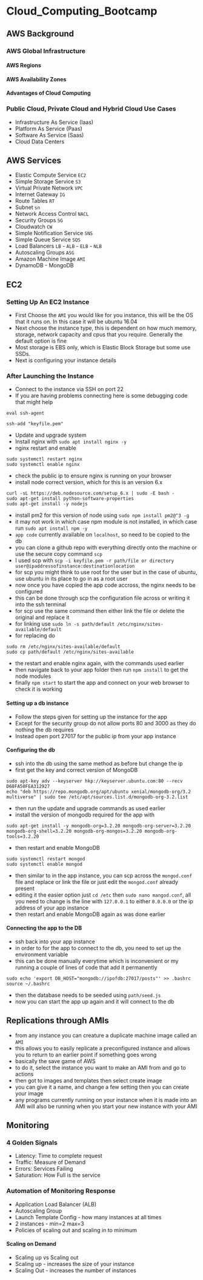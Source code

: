 # Cloud_Computing_Bootcamp
## AWS Background
### AWS Global Infrastructure
#### AWS Regions
#### AWS Availability Zones
#### Advantages of Cloud Computing

### Public Cloud, Private Cloud and Hybrid Cloud Use Cases
- Infrastructure As Service (Iaas)
- Platform As Service (Paas)
- Software As Service (Saas)
- Cloud Data Centers

## AWS Services
- Elastic Compute Service `EC2`
- Simple Storage Service `S3`
- Virtual Private Network `VPC`
- Internet Gateway `IG`
- Route Tables `RT`
- Subnet `sn`
- Network Access Control `NACL`
- Security Groups `SG`
- Cloudwatch `CW`
- Simple Notification Service `SNS`
- Simple Queue Service `SQS`
- Load Balancers `LB` - `ALB` - `ELB` - `NLB`
- Autoscaling Groups `ASG`
- Amazon Machine Image `AMI`
- DynamoDB - MongoDB

## EC2
### Setting Up An EC2 Instance
- First Choose the `AMI` you would like for you instance, this will be the OS that it runs on. In this case it will be ubuntu 16.04
- Next choose the instance type, this is dependent on how much memory, storage, network capacity and cpus that you require. Generally the default option is fine
- Most storage is EBS only, which is Elastic Block Storage but some use SSDs.
- Next is configuring your instance details

### After Launching the Instance
- Connect to the instance via SSH on port 22
- If you are having problems connecting here is some debugging code that might help
```
eval ssh-agent

ssh-add "keyfile.pem"
```
- Update and upgrade system
- Install nginx with `sudo apt install nginx -y`
- nginx restart and enable
```
sudo systemctl restart nginx
sudo systemctl enable nginx
```
- check the public ip to ensure nginx is running on your browser
- install node correct version, which for this is an version 6.x
```
curl -sL https://deb.nodesource.com/setup_6.x | sudo -E bash -
sudo apt-get install python-software-properties
sudo apt-get install -y nodejs
```
- install pm2 for this version of node using `sudo npm install pm2@^3 -g`
- it may not work in which case npm module is not installed, in which case run `sudo apt install npm -y`
- `app code` currently available on `localhost`, so need to be copied to the db
- you can clone a github repo with everything directly onto the machine or use the secure copy command `scp`
- I used scp with `scp -i keyfile.pem -r path/file or directory user@ipaddressofinstance:destinationlocation`
- for scp you might think to use root for the user but in the case of ubuntu, use ubuntu in its place to go in as a root user
- now once you have copied the app code accross, the nginx needs to be configured
- this can be done through scp the configuration file across or writing it into the ssh terminal
- for scp use the same command then either link the file or delete the original and replace it
- for linking use `sudo ln -s path/default /etc/nginx/sites-available/default`
- for replacing do
```
sudo rm /etc/nginx/sites-available/default
sudo cp path/default /etc/nginx/sites-available
```
- the restart and enable nginx again, with the commands used earlier
- then navigate back to your app folder then run `npm install` to get the node modules
- finally `npm start` to start the app and connect on your web browser to check it is working

#### Setting up a db instance
- Follow the steps given for setting up the instance for the app
- Except for the security group do not allow ports 80 and 3000 as they do nothing the db requires
- Instead open port 27017 for the public ip from your app instance
#### Configuring the db
- ssh into the db using the same method as before but change the ip
- first get the key and correct version of MongoDB
```
sudo apt-key adv --keyserver hkp://keyserver.ubuntu.com:80 --recv D68FA50FEA312927
echo "deb https://repo.mongodb.org/apt/ubuntu xenial/mongodb-org/3.2 multiverse" | sudo tee /etc/apt/sources.list.d/mongodb-org-3.2.list
```
- then run the update and upgrade commands as used earlier
- install the version of mongodb required for the app with
```
sudo apt-get install -y mongodb-org=3.2.20 mongodb-org-server=3.2.20 mongodb-org-shell=3.2.20 mongodb-org-mongos=3.2.20 mongodb-org-tools=3.2.20
```
- then restart and enable MongoDB
```
sudo systemctl restart mongod
sudo systemctl enable mongod
```
- then similar to in the app instance, you can scp across the `mongod.conf` file and replace or link the file or just edit the `mongod.conf` already present
- editing it the easier option just `cd /etc` then `sudo nano mangod.conf`, all you need to change is the line with `127.0.0.1` to either `0.0.0.0` or the ip address of your app instance
- then restart and enable MongoDB again as was done earlier
#### Connecting the app to the DB
- ssh back into your app instance
- in order to for the app to connect to the db, you need to set up the environment variable
- this can be done manually everytime which is inconvenient or my running a couple of lines of code that add it permanently
```
sudo echo 'export DB_HOST="mongodb://ipofdb:27017/posts"' >> .bashrc
source ~/.bashrc
```
- then the database needs to be seeded using `path/seed.js`
- now you can start the app up again and it will connect to the db

## Replications through AMIs
- from any instance you can creature a duplicate machine image called an `AMI`
- this allows you to easily replicate a preconfigured instance and allows you to return to an earlier point if something goes wrong
- basically the save game of AWS
- to do it, select the instance you want to make an AMI from and go to actions
- then got to images and templates then select create image
- you can give it a name, and change a few setting then you can create your image
- any programs currently running on your instance when it is made into an AMI will also be running when you start your new instance with your AMI

## Monitoring
### 4 Golden Signals
- Latency: Time to complete request
- Traffic: Measure of Demand
- Errors: Services Failing
- Saturation: How Full is the service

### Automation of Monitoring Response
- Application Load Balancer (ALB)
- Autoscaling Group
- Launch Template Config - how many instances at all times
- 2 instances - min=2 max=3
- Policies of scaling out and scaling in to minimum

#### Scaling on Demand
- Scaling up vs Scaling out
- Scaling up - increases the size of your instance
- Scaling Out - increases the number of instances
